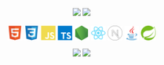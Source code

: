 
<div align="center">
  <img height="180em" src="https://github-readme-stats.vercel.app/api?username=everyt&count_private=true&show_icons=true"/>
  <img height="180em" src="https://github-readme-stats.vercel.app/api/top-langs/?username=everyt&layout=compact"/>
</div>

<div align="center">
  <div style="display: inline_block"><br>
    <img align="center" alt="Html" height="30" width="30" src="https://raw.githubusercontent.com/devicons/devicon/master/icons/html5/html5-original.svg">
    <img align="center" alt="css" height="30" width="30" src="https://raw.githubusercontent.com/devicons/devicon/master/icons/css3/css3-original.svg">
    <img align="center" alt="js" height="30" width="30" src="https://raw.githubusercontent.com/devicons/devicon/master/icons/javascript/javascript-plain.svg">
    <img align="center" alt="ts" height="30" width="30" src="https://raw.githubusercontent.com/devicons/devicon/master/icons/typescript/typescript-plain.svg">
    <img align="center" alt="nodejs" height="30" width="30" src="https://raw.githubusercontent.com/devicons/devicon/master/icons/nodejs/nodejs-original.svg">
    <img align="center" alt="React" height="30" width="30" src="https://raw.githubusercontent.com/devicons/devicon/master/icons/react/react-original.svg">
    <img align="center" alt="nextjs" height="30" width="30" src="https://raw.githubusercontent.com/devicons/devicon/master/icons/nextjs/nextjs-line.svg">
    <img align="center" alt="java" height="30" width="30" src="https://raw.githubusercontent.com/devicons/devicon/master/icons/java/java-original.svg">
    <img align="center" alt="spring" height="30" width="30" src="https://raw.githubusercontent.com/devicons/devicon/master/icons/spring/spring-original.svg">
  </div>
    <br />
  <div> 
   	<a href="#" target="https://github.com//everyt"><img src="https://img.shields.io/badge/GitHub-100000?style=for-the-badge&logo=github&logoColor=white" target="_blank"></a>
    <a href = "mailto:everytea.time@gmail.com"><img src="https://img.shields.io/badge/-Gmail-%23333?style=for-the-badge&logo=gmail&logoColor=white" target="_blank"></a>
  </div>
</div>
